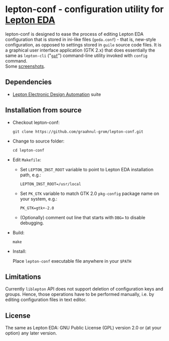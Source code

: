 lepton-conf - configuration utility for [Lepton EDA](https://github.com/lepton-eda/lepton-eda)
====================================================

lepton-conf is designed to ease the process of editing Lepton EDA configuration that
is stored in ini-like files (`geda.conf`) - that is, new-style configuration, as opposed
to settings stored in `guile` source code files. It is a graphical user interface application
(GTK 2.x) that does essentially the same as `lepton-cli` ("[`gaf`](http://wiki.geda-project.org/geda:gaf_utility)")
command-line utility invoked with `config` command.<br />
Some [screenshots](https://graahnul-grom.github.io/lepton-conf).


Dependencies
------------

- [Lepton Electronic Design Automation](https://github.com/lepton-eda/lepton-eda) suite

Installation from source
------------------------

* Checkout lepton-conf:

  `git clone https://github.com/graahnul-grom/lepton-conf.git`

* Change to source folder:

  `cd lepton-conf`

* Edit `Makefile`:

  - Set `LEPTON_INST_ROOT` variable to point to Lepton EDA installation path, e.g.:

    `LEPTON_INST_ROOT=/usr/local`

  - Set `PK_GTK` variable to match GTK 2.0 `pkg-config` package name on your system, e.g.:

    `PK_GTK=gtk+-2.0`

  - (Optionally) comment out line that starts with `DBG=` to disable debugging.

* Build:

  `make`

* Install:

  Place `lepton-conf` executable file anywhere in your `$PATH`


Limitations
-----------
Currently `liblepton` API does not support deletion of configuration
keys and groups. Hence, those operations have to be performed manually,
i.e. by editing configuration files in text editor.


License
-------
The same as Lepton EDA: GNU Public License (GPL) version 2.0 or (at your option) any later version.


